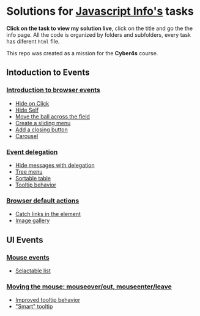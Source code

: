 # Solutions for [Javascript Info's](https://javascript.info/) tasks

**Click on the task to view my solution live**, click on the title and go the the info page. All the code is organized by folders and subfolders, every task has diferent `html` file.

This repo was created as a mission for the **Cyber4s** course.

## Intoduction to Events

### [Introduction to browser events](https://javascript.info/introduction-browser-events)

- [Hide on Click](https://noamgolani.github.io/JavascriptInfo/2/1/task1.html)
- [Hide Self](https://noamgolani.github.io/JavascriptInfo/2/1/task2.html)
- [Move the ball across the field](https://noamgolani.github.io/JavascriptInfo/2/1/task4.html)
- [Create a sliding menu](https://noamgolani.github.io/JavascriptInfo/2/1/task5.html)
- [Add a closing button](https://noamgolani.github.io/JavascriptInfo/2/1/task6.html)
- [Carousel](https://noamgolani.github.io/JavascriptInfo/2/1/task7.html)

### [Event delegation](https://javascript.info/event-delegation)

- [Hide messages with delegation](https://noamgolani.github.io/JavascriptInfo/2/3/task1.html)
- [Tree menu](https://noamgolani.github.io/JavascriptInfo/2/3/task2.html)
- [Sortable table](https://noamgolani.github.io/JavascriptInfo/2/3/task3.html)
- [Tooltip behavior](https://noamgolani.github.io/JavascriptInfo/2/3/task4.html)

### [Browser default actions](https://javascript.info/default-browser-action)

- [Catch links in the element](https://noamgolani.github.io/JavascriptInfo/2/4/task2.html)
- [Image gallery](https://noamgolani.github.io/JavascriptInfo/2/4/task3.html)

## UI Events

### [Mouse events](https://javascript.info/mouse-events-basics)

- [Selactable list](https://noamgolani.github.io/JavascriptInfo/3/1/task1.html)

### [Moving the mouse: mouseover/out, mouseenter/leave](https://javascript.info/mousemove-mouseover-mouseout-mouseenter-mouseleave)

- [Improved tooltip behavior](https://noamgolani.github.io/JavascriptInfo/3/2/task1.html)
- ["Smart" tooltip](https://noamgolani.github.io/JavascriptInfo/3/2/task2.html)
